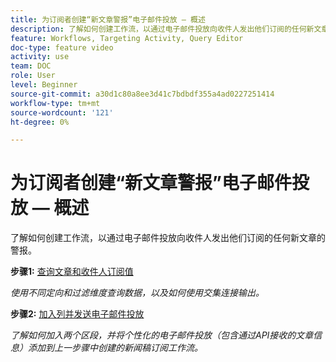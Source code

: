 ```yaml
---
title: 为订阅者创建“新文章警报”电子邮件投放 — 概述
description: 了解如何创建工作流，以通过电子邮件投放向收件人发出他们订阅的任何新文章的警报。
feature: Workflows, Targeting Activity, Query Editor
doc-type: feature video
activity: use
team: DOC
role: User
level: Beginner
source-git-commit: a30d1c80a8ee3d41c7bdbdf355a4ad0227251414
workflow-type: tm+mt
source-wordcount: '121'
ht-degree: 0%

---
```


# 为订阅者创建“新文章警报”电子邮件投放 — 概述

了解如何创建工作流，以通过电子邮件投放向收件人发出他们订阅的任何新文章的警报。

**步骤1:** [查询文章和收件人订阅值](/help/tutorial-using-soap-apis/query-articles-and-recipient-subscription-values.md)

*使用不同定向和过滤维度查询数据，以及如何使用交集连接输出。*

**步骤2:** [加入列并发送电子邮件投放](/help/tutorial-using-soap-apis/join-columns-and-send-automated-email-delivery.md)

*了解如何加入两个区段，并将个性化的电子邮件投放（包含通过API接收的文章信息）添加到上一步骤中创建的新闻稿订阅工作流。*
